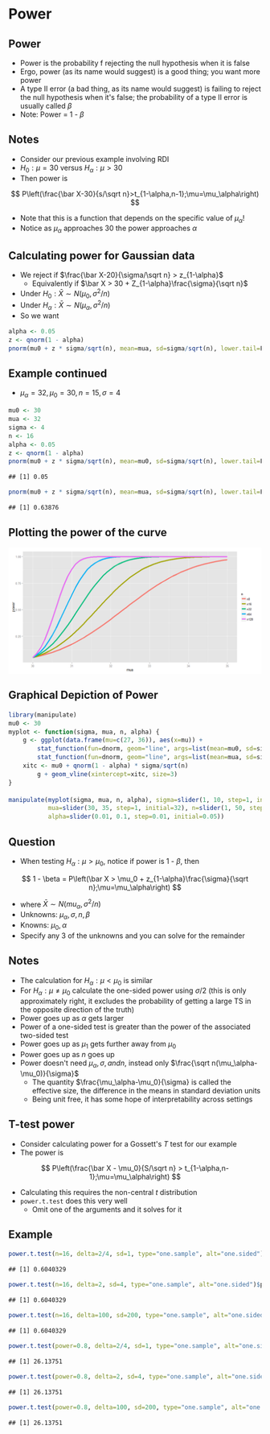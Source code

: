 # Power

## Power

- Power is the probability f rejecting the null hypothesis when it is false
- Ergo, power (as its name would suggest) is a good thing; you want more power
- A type II error (a bad thing, as its name would suggest) is failing to reject the null hypothesis when it's false; the probability of a type II error is usually called $\beta$
- Note: Power = 1 - $\beta$

## Notes

- Consider our previous example involving RDI
- $H_0 : \mu = 30$ versus $H_\alpha : \mu > 30$
- Then power is

$$
P\left(\frac{\bar X-30}{s/\sqrt n}>t_{1-\alpha,n-1};\mu=\mu_\alpha\right)
$$

- Note that this is a function that depends on the specific value of $\mu_\alpha$!
- Notice as $\mu_\alpha$ approaches 30 the power approaches $\alpha$

## Calculating power for Gaussian data

- We reject if $\frac{\bar X-20}{\sigma/\sqrt n} > z_{1-\alpha}$
    - Equivalently if $\bar X > 30 + Z_{1-\alpha}\frac{\sigma}{\sqrt n}$
- Under $H_0 : \bar X\sim N(\mu_0,\sigma^2/n)$
- Under $H_\alpha : \bar X\sim N(\mu_\alpha,\sigma^2/n)$
- So we want


```r
alpha <- 0.05
z <- qnorm(1 - alpha)
pnorm(mu0 + z * sigma/sqrt(n), mean=mua, sd=sigma/sqrt(n), lower.tail=F)
```

## Example continued
- $\mu_\alpha = 32, \mu_0 = 30, n = 15, \sigma = 4$


```r
mu0 <- 30
mua <- 32
sigma <- 4
n <- 16
alpha <- 0.05
z <- qnorm(1 - alpha)
pnorm(mu0 + z * sigma/sqrt(n), mean=mu0, sd=sigma/sqrt(n), lower.tail=F)
```

```
## [1] 0.05
```

```r
pnorm(mu0 + z * sigma/sqrt(n), mean=mua, sd=sigma/sqrt(n), lower.tail=F)
```

```
## [1] 0.63876
```

## Plotting the power of the curve

<img src="Power_files/figure-html/unnamed-chunk-3-1.png" title="" alt="" style="display: block; margin: auto;" />

## Graphical Depiction of Power


```r
library(manipulate)
mu0 <- 30
myplot <- function(sigma, mua, n, alpha) {
    g <- ggplot(data.frame(mu=c(27, 36)), aes(x=mu)) +
        stat_function(fun=dnorm, geom="line", args=list(mean=mu0, sd=sigma/sqrt(n)), size=2, col="red") +
        stat_function(fun=dnorm, geom="line", args=list(mean=mua, sd=sigma/sqrt(n)), size=2, col="blue")
    xitc <- mu0 + qnorm(1 - alpha) * sigma/sqrt(n)
        g + geom_vline(xintercept=xitc, size=3)
}

manipulate(myplot(sigma, mua, n, alpha), sigma=slider(1, 10, step=1, initial=4),
           mua=slider(30, 35, step=1, initial=32), n=slider(1, 50, step=1, initial=16),
           alpha=slider(0.01, 0.1, step=0.01, initial=0.05))
```

## Question

- When testing $H_\alpha : \mu > \mu_0$, notice if power is 1 - $\beta$, then

$$
1 - \beta = P\left(\bar X > \mu_0 + z_{1-\alpha}\frac{\sigma}{\sqrt n};\mu=\mu_\alpha\right)
$$

- where $\bar X \sim N(mu_\alpha,\sigma^2/n)$
- Unknowns: $\mu_\alpha, \sigma, n, \beta$
- Knowns: $\mu_0, \alpha$
- Specify any 3 of the unknowns and you can solve for the remainder

## Notes

- The calculation for $H_\alpha : \mu < \mu_0$ is similar
- For $H_\alpha : \mu \ne \mu_0$ calculate the one-sided power using $\sigma/2$ (this is only approximately right, it excludes the probability of getting a large TS in the opposite direction of the truth)
- Power goes up as $\alpha$ gets larger
- Power of a one-sided test is greater than the power of the associated two-sided test
- Power goes up as $\mu_1$ gets further away from $\mu_0$
- Power goes up as $n$ goes up
- Power doesn't need $\mu_\alpha, \sigma, and n$, instead only $\frac{\sqrt n(\mu_\alpha-\mu_0)}{\sigma}$
    - The quantity $\frac{\mu_\alpha-\mu_0}{\sigma} is called the effective size, the difference in the means in standard deviation units
    - Being unit free, it has some hope of interpretability across settings
    
## T-test power

- Consider calculating power for a Gossett's $T$ test for our example
- The power is

$$
P\left(\frac{\bar X - \mu_0}{S/\sqrt n} > t_{1-\alpha,n-1};\mu=\mu_\alpha\right)
$$

- Calculating this requires the non-central $t$ distribution
- `power.t.test` does this very well
    - Omit one of the arguments and it solves for it
    
## Example
    

```r
power.t.test(n=16, delta=2/4, sd=1, type="one.sample", alt="one.sided")$power
```

```
## [1] 0.6040329
```

```r
power.t.test(n=16, delta=2, sd=4, type="one.sample", alt="one.sided")$power
```

```
## [1] 0.6040329
```

```r
power.t.test(n=16, delta=100, sd=200, type="one.sample", alt="one.sided")$power
```

```
## [1] 0.6040329
```

```r
power.t.test(power=0.8, delta=2/4, sd=1, type="one.sample", alt="one.sided")$n
```

```
## [1] 26.13751
```

```r
power.t.test(power=0.8, delta=2, sd=4, type="one.sample", alt="one.sided")$n
```

```
## [1] 26.13751
```

```r
power.t.test(power=0.8, delta=100, sd=200, type="one.sample", alt="one.sided")$n
```

```
## [1] 26.13751
```
